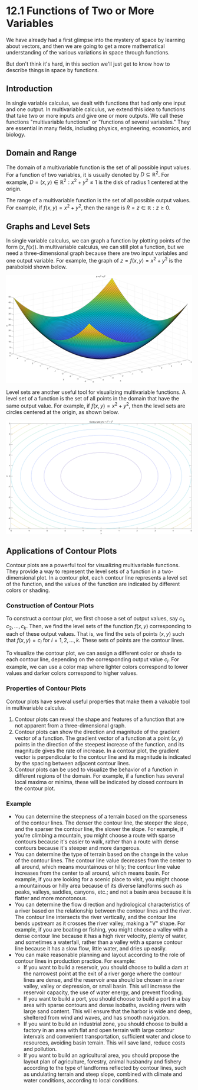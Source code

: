 # 12.1 Functions of Two or More Variables

We have already had a first glimpse into the mystery of space by learning about vectors, and then we are going to get a more mathematical understanding of the various variations in space through functions.

But don't think it's hard, in this section we'll just get to know how to describe things in space by functions.

## Introduction

In single variable calculus, we dealt with functions that had only one input and one output. In multivariable calculus, we extend this idea to functions that take two or more inputs and give one or more outputs. We call these functions "multivariable functions" or "functions of several variables." They are essential in many fields, including physics, engineering, economics, and biology.

## Domain and Range

The domain of a multivariable function is the set of all possible input values. For a function of two variables, it is usually denoted by $D\subseteq \mathbb{R}^2$. For example, $D = {(x,y)\in \mathbb{R}^2 : x^2 + y^2 \leq 1}$ is the disk of radius 1 centered at the origin.

The range of a multivariable function is the set of all possible output values. For example, if $f(x,y) = x^2 + y^2$, then the range is $R={z\in\mathbb{R}:z\geq 0}$.

## Graphs and Level Sets

In single variable calculus, we can graph a function by plotting points of the form $(x,f(x))$. In multivariable calculus, we can still plot a function, but we need a three-dimensional graph because there are two input variables and one output variable. For example, the graph of $z = f(x,y) = x^2 + y^2$ is the paraboloid shown below.

<img src=".\Figure\Figure 1 z=x2+y2.png" alt="Figure 1 z=x2+y2" style="zoom:50%;" />

Level sets are another useful tool for visualizing multivariable functions. A level set of a function is the set of all points in the domain that have the same output value. For example, if $f(x,y) = x^2 + y^2$, then the level sets are circles centered at the origin, as shown below.

<img src=".\Figure\Figure 2 Contour plot.png" alt="Figure 2 Contour plot" style="zoom:50%;" />

## Applications of Contour Plots

Contour plots are a powerful tool for visualizing multivariable functions. They provide a way to represent the level sets of a function in a two-dimensional plot. In a contour plot, each contour line represents a level set of the function, and the values of the function are indicated by different colors or shading.

### Construction of Contour Plots

To construct a contour plot, we first choose a set of output values, say $c_1,c_2,\ldots,c_k$. Then, we find the level sets of the function $f(x,y)$ corresponding to each of these output values. That is, we find the sets of points $(x,y)$ such that $f(x,y)=c_i$ for $i=1,2,\ldots,k$. These sets of points are the contour lines.

To visualize the contour plot, we can assign a different color or shade to each contour line, depending on the corresponding output value $c_i$. For example, we can use a color map where lighter colors correspond to lower values and darker colors correspond to higher values.

### Properties of Contour Plots

Contour plots have several useful properties that make them a valuable tool in multivariable calculus.

1. Contour plots can reveal the shape and features of a function that are not apparent from a three-dimensional graph.
2. Contour plots can show the direction and magnitude of the gradient vector of a function. The gradient vector of a function at a point $(x,y)$ points in the direction of the steepest increase of the function, and its magnitude gives the rate of increase. In a contour plot, the gradient vector is perpendicular to the contour line and its magnitude is indicated by the spacing between adjacent contour lines.
3. Contour plots can be used to visualize the behavior of a function in different regions of the domain. For example, if a function has several local maxima or minima, these will be indicated by closed contours in the contour plot.

### Example

- You can determine the steepness of a terrain based on the sparseness of the contour lines. The denser the contour line, the steeper the slope, and the sparser the contour line, the slower the slope. For example, if you're climbing a mountain, you might choose a route with sparse contours because it's easier to walk, rather than a route with dense contours because it's steeper and more dangerous.
- You can determine the type of terrain based on the change in the value of the contour lines. The contour line value decreases from the center to all around, which means mountainous or hilly; the contour line value increases from the center to all around, which means basin. For example, if you are looking for a scenic place to visit, you might choose a mountainous or hilly area because of its diverse landforms such as peaks, valleys, saddles, canyons, etc.; and not a basin area because it is flatter and more monotonous.
- You can determine the flow direction and hydrological characteristics of a river based on the relationship between the contour lines and the river. The contour line intersects the river vertically, and the contour line bends upstream as it crosses the river valley, making a "V" shape. For example, if you are boating or fishing, you might choose a valley with a dense contour line because it has a high river velocity, plenty of water, and sometimes a waterfall, rather than a valley with a sparse contour line because it has a slow flow, little water, and dries up easily.
- You can make reasonable planning and layout according to the role of contour lines in production practice. For example:
  - If you want to build a reservoir, you should choose to build a dam at the narrowest point at the exit of a river gorge where the contour lines are dense, and the reservoir area should be chosen in a river valley, valley or depression, or small basin. This will increase the reservoir capacity, the use of water energy, and prevent flooding.
  - If you want to build a port, you should choose to build a port in a bay area with sparse contours and dense isobaths, avoiding rivers with large sand content. This will ensure that the harbor is wide and deep, sheltered from wind and waves, and has smooth navigation.
  - If you want to build an industrial zone, you should choose to build a factory in an area with flat and open terrain with large contour intervals and convenient transportation, sufficient water and close to resources, avoiding basin terrain. This will save land, reduce costs and pollution.
  - If you want to build an agricultural area, you should propose the layout plan of agriculture, forestry, animal husbandry and fishery according to the type of landforms reflected by contour lines, such as undulating terrain and steep slope, combined with climate and water conditions, according to local conditions. 